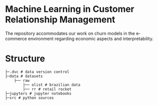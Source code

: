 # Machine Learning in Customer Relationship Management

The repository accommodates our work on churn models in the e-commerce environment regarding economic aspects and interpretability.

# Structure
```
├─.dvc # data version control  
├─data # datasets  
    ├── raw  
        ├── olist # brazilian data  
        ├── rr # retail rocket           
├─jupyters # jupyter notebooks  
├─src # python sources  

```